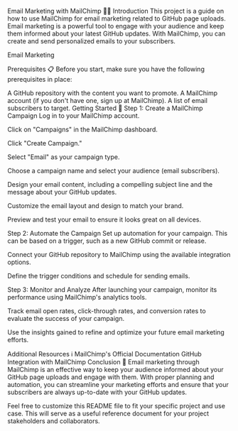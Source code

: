 Email Marketing with MailChimp 🚀📧
Introduction
This project is a guide on how to use MailChimp for email marketing related to GitHub page uploads. Email marketing is a powerful tool to engage with your audience and keep them informed about your latest GitHub updates. With MailChimp, you can create and send personalized emails to your subscribers.

Email Marketing

Prerequisites 📋
Before you start, make sure you have the following prerequisites in place:

A GitHub repository with the content you want to promote.
A MailChimp account (if you don't have one, sign up at MailChimp).
A list of email subscribers to target.
Getting Started 🚀
Step 1: Create a MailChimp Campaign
Log in to your MailChimp account.

Click on "Campaigns" in the MailChimp dashboard.

Click "Create Campaign."

Select "Email" as your campaign type.

Choose a campaign name and select your audience (email subscribers).

Design your email content, including a compelling subject line and the message about your GitHub updates.

Customize the email layout and design to match your brand.

Preview and test your email to ensure it looks great on all devices.

Step 2: Automate the Campaign
Set up automation for your campaign. This can be based on a trigger, such as a new GitHub commit or release.

Connect your GitHub repository to MailChimp using the available integration options.

Define the trigger conditions and schedule for sending emails.

Step 3: Monitor and Analyze
After launching your campaign, monitor its performance using MailChimp's analytics tools.

Track email open rates, click-through rates, and conversion rates to evaluate the success of your campaign.

Use the insights gained to refine and optimize your future email marketing efforts.

Additional Resources ℹ️
MailChimp's Official Documentation
GitHub Integration with MailChimp
Conclusion 🎉
Email marketing through MailChimp is an effective way to keep your audience informed about your GitHub page uploads and engage with them. With proper planning and automation, you can streamline your marketing efforts and ensure that your subscribers are always up-to-date with your GitHub updates.

Feel free to customize this README file to fit your specific project and use case. This will serve as a useful reference document for your project stakeholders and collaborators.
